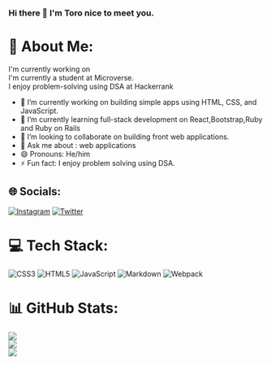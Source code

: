 ### Hi there 👋 I'm Toro nice to meet you.

# 💫 About Me:
I'm currently working on <br>I'm currently a student at Microverse.<br>I enjoy problem-solving using DSA at Hackerrank 
- 🔭 I’m currently working on building simple apps using HTML, CSS, and JavaScript.
- 🌱 I’m currently learning full-stack development on React,Bootstrap,Ruby and Ruby on Rails
- 👯 I’m looking to collaborate on building front web applications.
- 💬 Ask me about : web applications
- 😄 Pronouns: He/him
- ⚡ Fun fact: I enjoy problem solving using DSA.

## 🌐 Socials:
[![Instagram](https://img.shields.io/badge/Instagram-%23E4405F.svg?logo=Instagram&logoColor=white)](https://instagram.com/torobucci) [![Twitter](https://img.shields.io/badge/Twitter-%231DA1F2.svg?logo=Twitter&logoColor=white)](https://twitter.com/torobucci) 

# 💻 Tech Stack:
![CSS3](https://img.shields.io/badge/css3-%231572B6.svg?style=plastic&logo=css3&logoColor=white) ![HTML5](https://img.shields.io/badge/html5-%23E34F26.svg?style=plastic&logo=html5&logoColor=white) ![JavaScript](https://img.shields.io/badge/javascript-%23323330.svg?style=plastic&logo=javascript&logoColor=%23F7DF1E) ![Markdown](https://img.shields.io/badge/markdown-%23000000.svg?style=plastic&logo=markdown&logoColor=white) ![Webpack](https://img.shields.io/badge/webpack-%238DD6F9.svg?style=plastic&logo=webpack&logoColor=black)
# 📊 GitHub Stats:
![](https://github-readme-stats.vercel.app/api?username=torobucci&theme=dracula&hide_border=true&include_all_commits=true&count_private=true)<br/>
![](https://github-readme-streak-stats.herokuapp.com/?user=torobucci&theme=dracula&hide_border=true)<br/>
![](https://github-readme-stats.vercel.app/api/top-langs/?username=torobucci&theme=dracula&hide_border=true&include_all_commits=true&count_private=true&layout=compact)
